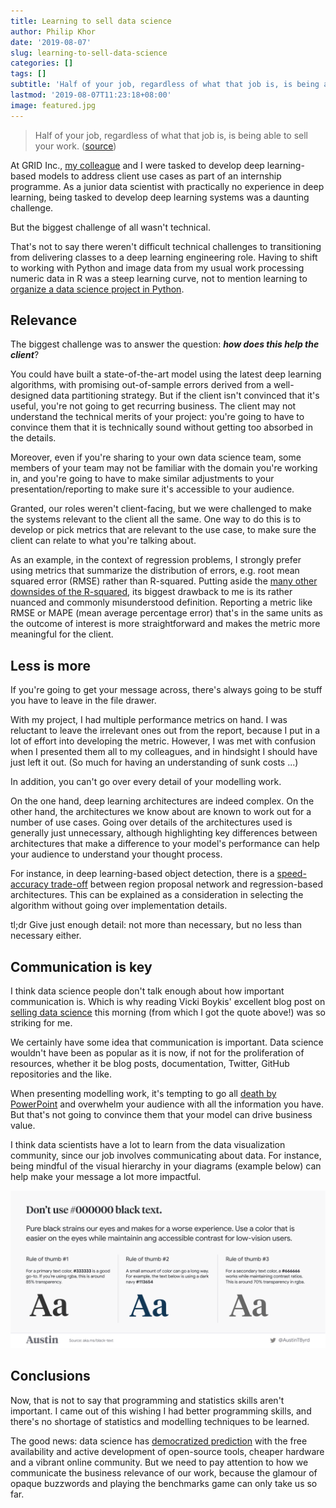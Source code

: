 ```yaml
---
title: Learning to sell data science
author: Philip Khor
date: '2019-08-07'
slug: learning-to-sell-data-science
categories: []
tags: []
subtitle: 'Half of your job, regardless of what that job is, is being able to sell your work.'
lastmod: '2019-08-07T11:23:18+08:00'
image: featured.jpg
---
```


> Half of your job, regardless of what that job is, is being able to sell your work. ([source](https://vicki.substack.com/p/selling-data-science))

At GRID Inc., [my colleague](https://www.linkedin.com/pulse/3-things-i-learnt-deep-learning-computer-vision-janice-khor-ean-yee/?trackingId=KP8GSB%2FTReWsbNXNQdWPkQ%3D%3D) and I were tasked to develop deep learning-based models to address client use cases as part of an internship programme. As a junior data scientist with practically no experience in deep learning, being tasked to develop deep learning systems was a daunting challenge.

But the biggest challenge of all wasn't technical.

That's not to say there weren't difficult technical challenges to transitioning from delivering classes to a deep learning engineering role. Having to shift to working with Python and image data from my usual work processing numeric data in R was a steep learning curve, not to mention learning to [organize a data science project in Python](https://drivendata.github.io/cookiecutter-data-science/#directory-structure).

## Relevance

The biggest challenge was to answer the question: ***how does this help the client***?

You could have built a state-of-the-art model using the latest deep learning algorithms, with promising out-of-sample errors derived from a well-designed data partitioning strategy. But if the client isn't convinced that it's useful, you're not going to get recurring business. The client may not understand the technical merits of your project: you're going to have to convince them that it is technically sound without getting too absorbed in the details.

Moreover, even if you're sharing to your own data science team, some members of your team may not be familiar with the domain you're working in, and you're going to have to make similar adjustments to your presentation/reporting to make sure it's accessible to your audience.

Granted, our roles weren't client-facing, but we were challenged to make the systems relevant to the client all the same. One way to do this is to develop or pick metrics that are relevant to the use case, to make sure the client can relate to what you're talking about.

As an example, in the context of regression problems, I strongly prefer using metrics that summarize the distribution of errors, e.g. root mean squared error (RMSE) rather than R-squared. Putting aside the [many other downsides of the R-squared](https://data.library.virginia.edu/is-r-squared-useless/), its biggest drawback to me is its rather nuanced and commonly misunderstood definition. Reporting a metric like RMSE or MAPE (mean average percentage error) that's in the same units as the outcome of interest is more straightforward and makes the metric more meaningful for the client.

## Less is more

If you're going to get your message across, there's always going to be stuff you have to leave in the file drawer.

With my project, I had multiple performance metrics on hand. I was reluctant to leave the irrelevant ones out from the report, because I put in a lot of effort into developing the metric. However, I was met with confusion when I presented them all to my colleagues, and in hindsight I should have just left it out. (So much for having an understanding of sunk costs ...)

In addition, you can't go over every detail of your modelling work.

On the one hand, deep learning architectures are indeed complex. On the other hand, the architectures we know about are known to work out for a number of use cases. Going over details of the architectures used is generally just unnecessary, although highlighting key differences between architectures that make a difference to your model's performance can help your audience to understand your thought process.

For instance, in deep learning-based object detection, there is a [speed-accuracy trade-off](https://arxiv.org/abs/1611.10012) between region proposal network and regression-based architectures. This can be explained as a consideration in selecting the algorithm without going over implementation details.

tl;dr Give just enough detail: not more than necessary, but no less than necessary either.

## Communication is key

I think data science people don't talk enough about how important communication is. Which is why reading Vicki Boykis' excellent blog post on [selling data science](https://vicki.substack.com/p/selling-data-science) this morning (from which I got the quote above!) was so striking for me.

We certainly have some idea that communication is important. Data science wouldn't have been as popular as it is now, if not for the proliferation of resources, whether it be blog posts, documentation, Twitter, GitHub repositories and the like.

When presenting modelling work, it's tempting to go all [death by PowerPoint](https://www.youtube.com/watch?v=Iwpi1Lm6dFo) and overwhelm your audience with all the information you have. But that's not going to convince them that your model can drive business value.

I think data scientists have a lot to learn from the data visualization community, since our job involves communicating about data. For instance, being mindful of the visual hierarchy in your diagrams (example below) can help make your message a lot more impactful.

![](/img/0.png)

## Conclusions

Now, that is not to say that programming and statistics skills aren't important. I came out of this wishing I had better programming skills, and there's no shortage of statistics and modelling techniques to be learned.

The good news: data science has [democratized prediction](https://www.predictionmachines.ai/) with the free availability and active development of open-source tools, cheaper hardware and a vibrant online community. But we need to pay attention to how we communicate the business relevance of our work, because the glamour of opaque buzzwords and playing the benchmarks game can only take us so far.
